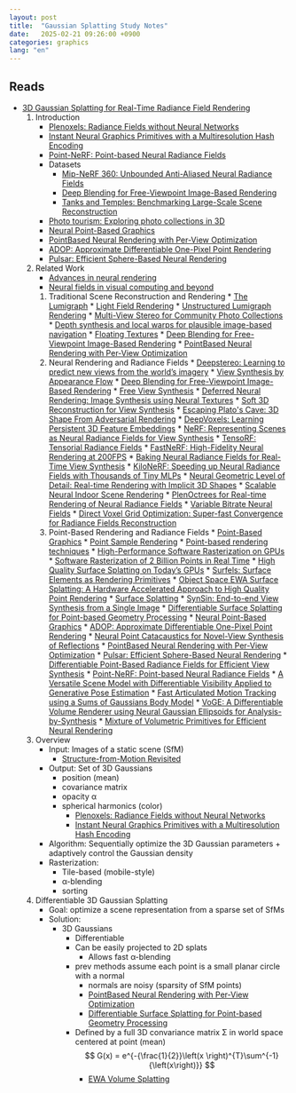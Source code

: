 ```yaml
---
layout: post
title:  "Gaussian Splatting Study Notes"
date:   2025-02-21 09:26:00 +0900
categories: graphics
lang: "en"
---
```


## Reads

* [3D Gaussian Splatting for Real-Time Radiance Field Rendering](https://arxiv.org/pdf/2308.04079)
    1. Introduction
        * [Plenoxels: Radiance Fields without Neural Networks](https://alexyu.net/plenoxels/)
        * [Instant Neural Graphics Primitives with a Multiresolution Hash Encoding](https://nvlabs.github.io/instant-ngp/)
        * [Point-NeRF: Point-based Neural Radiance Fields](https://xharlie.github.io/projects/project_sites/pointnerf/)
        * Datasets
            * [Mip-NeRF 360: Unbounded Anti-Aliased Neural Radiance Fields](https://paperswithcode.com/dataset/mip-nerf-360)
            * [Deep Blending for Free-Viewpoint Image-Based Rendering](https://github.com/Phog/DeepBlending)
            * [Tanks and Temples: Benchmarking Large-Scale Scene Reconstruction](https://paperswithcode.com/dataset/tanks-and-temples)
        * [Photo tourism: Exploring photo collections in 3D](https://phototour.cs.washington.edu/)
        * [Neural Point-Based Graphics](https://saic-violet.github.io/npbg/)
        * [PointBased Neural Rendering with Per-View Optimization](https://repo-sam.inria.fr/fungraph/differentiable-multi-view/)
        * [ADOP: Approximate Differentiable One-Pixel Point Rendering](https://arxiv.org/abs/2110.06635)
        * [Pulsar: Efficient Sphere-Based Neural Rendering](https://arxiv.org/abs/2004.07484)
    2. Related Work
        * [Advances in neural rendering](https://arxiv.org/abs/2111.05849)
        * [Neural fields in visual computing and beyond](https://neuralfields.cs.brown.edu/eg22.html)
        1. Traditional Scene Reconstruction and Rendering
                * [The Lumigraph](https://www.microsoft.com/en-us/research/publication/the-lumigraph/)
                * [Light Field Rendering](https://graphics.stanford.edu/papers/light/)
                * [Unstructured Lumigraph Rendering](https://cs.harvard.edu/~sjg/papers/ulr.pdf)
                * [Multi-View Stereo for Community Photo Collections](https://grail.cs.washington.edu/projects/mvscpc/download/Goesele-2007-MVS.pdf)
                * [Depth synthesis and local warps for plausible image-based navigation](https://dl.acm.org/doi/10.1145/2487228.2487238)
                * [Floating Textures](https://graphics.tu-bs.de/publications/Eisemann08FT)
                * [Deep Blending for Free-Viewpoint Image-Based Rendering](https://github.com/Phog/DeepBlending)
                * [PointBased Neural Rendering with Per-View Optimization](https://repo-sam.inria.fr/fungraph/differentiable-multi-view/)
        2. Neural Rendering and Radiance Fields
                * [Deepstereo: Learning to predict new views from the world’s imagery](https://arxiv.org/abs/1506.06825)
                * [View Synthesis by Appearance Flow](https://arxiv.org/abs/1605.03557)
                * [Deep Blending for Free-Viewpoint Image-Based Rendering](https://github.com/Phog/DeepBlending)
                * [Free View Synthesis](https://arxiv.org/abs/2008.05511)
                * [Deferred Neural Rendering: Image Synthesis using Neural Textures](https://arxiv.org/abs/1904.12356)
                * [Soft 3D Reconstruction for View Synthesis](https://ericpenner.github.io/soft3d/)
                * [Escaping Plato's Cave: 3D Shape From Adversarial Rendering](https://geometry.cs.ucl.ac.uk/projects/2019/platonicgan/)
                * [DeepVoxels: Learning Persistent 3D Feature Embeddings](https://www.vincentsitzmann.com/deepvoxels/)
                * [NeRF: Representing Scenes as Neural Radiance Fields for View Synthesis](https://www.matthewtancik.com/nerf)
                * [TensoRF: Tensorial Radiance Fields](https://apchenstu.github.io/TensoRF/)
                * [FastNeRF: High-Fidelity Neural Rendering at 200FPS](https://arxiv.org/abs/2103.10380)
                * [Baking Neural Radiance Fields for Real-Time View Synthesis](https://phog.github.io/snerg/)
                * [KiloNeRF: Speeding up Neural Radiance Fields with Thousands of Tiny MLPs](https://arxiv.org/abs/2103.13744)
                * [Neural Geometric Level of Detail: Real-time Rendering with Implicit 3D Shapes](https://arxiv.org/abs/2101.10994)
                * [Scalable Neural Indoor Scene Rendering](https://xchaowu.github.io/papers/scalable-nisr/)
                * [PlenOctrees for Real-time Rendering of Neural Radiance Fields](https://alexyu.net/plenoctrees/)
                * [Variable Bitrate Neural Fields](https://nv-tlabs.github.io/vqad/)
                * [Direct Voxel Grid Optimization: Super-fast Convergence for Radiance Fields Reconstruction](https://arxiv.org/abs/2111.11215)
        3. Point-Based Rendering and Radiance Fields
                * [Point-Based Graphics](https://www.sciencedirect.com/book/9780123706041/point-based-graphics)
                * [Point Sample Rendering](https://cgl.ethz.ch/Downloads/Seminar_Arbeiten/1999/adesboeufs.pdf)
                * [Point-based rendering techniques](https://www.sciencedirect.com/science/article/abs/pii/S0097849304001530)
                * [High-Performance Software Rasterization on GPUs](https://research.nvidia.com/publication/2011-08_high-performance-software-rasterization-gpus)
                * [Software Rasterization of 2 Billion Points in Real Time](https://arxiv.org/abs/2204.01287)
                * [High Quality Surface Splatting on Today’s GPUs](https://www.graphics.rwth-aachen.de/media/papers/splatting1.pdf)
                * [Surfels: Surface Elements as Rendering Primitives](https://www.cs.umd.edu/~zwicker/projectpages/Surfels-SIG00.html)
                * [Object Space EWA Surface Splatting: A Hardware Accelerated Approach to High Quality Point Rendering](http://graphics.cs.cmu.edu/projects/objewa/)
                * [Surface Splatting](https://cgl.ethz.ch/research/past_projects/surfels/surfacesplatting/index.html)
                * [SynSin: End-to-end View Synthesis from a Single Image](https://arxiv.org/abs/1912.08804)
                * [Differentiable Surface Splatting for Point-based Geometry Processing](https://yifita.netlify.app/publication/dss/)
                * [Neural Point-Based Graphics](https://saic-violet.github.io/npbg/)
                * [ADOP: Approximate Differentiable One-Pixel Point Rendering](https://arxiv.org/abs/2110.06635)
                * [Neural Point Catacaustics for Novel-View Synthesis of Reflections](https://repo-sam.inria.fr/fungraph/neural_catacaustics/)
                * [PointBased Neural Rendering with Per-View Optimization](https://repo-sam.inria.fr/fungraph/differentiable-multi-view/)
                * [Pulsar: Efficient Sphere-Based Neural Rendering](https://arxiv.org/abs/2004.07484)
                * [Differentiable Point-Based Radiance Fields for Efficient View Synthesis](https://light.princeton.edu/publication/point-based-radiance-fields/)
                * [Point-NeRF: Point-based Neural Radiance Fields](https://xharlie.github.io/projects/project_sites/pointnerf/)
                * [A Versatile Scene Model with Differentiable Visibility Applied to Generative Pose Estimation](https://vcai.mpi-inf.mpg.de/projects/DiffVis/)
                * [Fast Articulated Motion Tracking using a Sums of Gaussians Body Model](https://mindlink.industries/assets/pdf/2011_iccv_sum_of_gaussians.pdf)
                * [VoGE: A Differentiable Volume Renderer using Neural Gaussian Ellipsoids for Analysis-by-Synthesis](https://github.com/Angtian/VoGE)
                * [Mixture of Volumetric Primitives for Efficient Neural Rendering](https://stephenlombardi.github.io/projects/mvp/)
    3. Overview
        * Input: Images of a static scene (SfM)
            * [Structure-from-Motion Revisited](https://openaccess.thecvf.com/content_cvpr_2016/papers/Schonberger_Structure-From-Motion_Revisited_CVPR_2016_paper.pdf)
        * Output: Set of 3D Gaussians
            * position (mean)
            * covariance matrix
            * opacity &alpha;
            * spherical harmonics (color)
                * [Plenoxels: Radiance Fields without Neural Networks](https://alexyu.net/plenoxels/)
                * [Instant Neural Graphics Primitives with a Multiresolution Hash Encoding](https://nvlabs.github.io/instant-ngp/)
        * Algorithm: Sequentially optimize the 3D Gaussian parameters + adaptively control the Gaussian density
        * Rasterization:
            * Tile-based (mobile-style)
            * &alpha;-blending
            * sorting
    4. Differentiable 3D Gaussian Splatting
        * Goal: optimize a scene representation from a sparse set of SfMs
        * Solution:
            * 3D Gaussians
                * Differentiable
                * Can be easily projected to 2D splats
                    * Allows fast &alpha;-blending
                * prev methods assume each point is a small planar circle with a normal
                    * normals are noisy (sparsity of SfM points)
                    * [PointBased Neural Rendering with Per-View Optimization](https://repo-sam.inria.fr/fungraph/differentiable-multi-view/)
                    * [Differentiable Surface Splatting for Point-based Geometry Processing](https://yifita.netlify.app/publication/dss/)
                * Defined by a full 3D convariance matrix &Sigma; in world space centered at point (mean)
$$ G(x) = e^{-{\frac{1}{2}}\left(x \right)^{T}\sum^{-1}{\left(x\right)}} $$
                    * [EWA Volume Splatting](https://cgl.ethz.ch/research/past_projects/surfels/ewavolumesplatting/index.html)